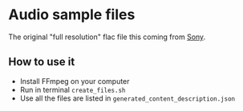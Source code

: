 # Audio sample files

The original "full resolution" flac file this coming from [Sony](https://helpguide.sony.net/high-res/sample1/v1/en/index.html).

## How to use it

- Install FFmpeg on your computer
- Run in terminal `create_files.sh`
- Use all the files are listed in `generated_content_description.json`